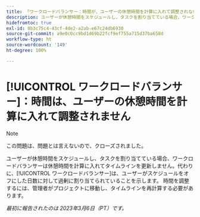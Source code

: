 ```yaml
---
title: 「ワークロードバランサー：時間が、ユーザーの休憩時間を計算に入れて調整されない」
description: ユーザーが休憩時間をスケジュールし、タスクを割り当てている場合、ワークロードバランサーは休憩時間を計算に入れてタイムラインを更新しません。代わりに、ワークロードバランサーは、ユーザーがスケジュールをオフにした日数に対して過剰に割り当てられていることを示します。時間を調整するには、管理者がプロジェクトに移動し、タイムラインを再計算する必要があります。
hidefromtoc: true
exl-id: 0b3c75c4-43cf-4de2-a2ab-e67c24db6930
source-git-commit: a9e0c0cc9bd1d69b22fcf9ef755a715d37ba658d
workflow-type: ht
source-wordcount: '149'
ht-degree: 100%

---
```


# [!UICONTROL ワークロードバランサー]：時間は、ユーザーの休憩時間を計算に入れて調整されません

>[!NOTE]
>
>この問題は、問題とは言えないので、クローズされました。

ユーザーが休憩時間をスケジュールし、タスクを割り当てている場合、ワークロードバランサーは休憩時間を計算に入れてタイムラインを更新しません。代わりに、[!UICONTROL ワークロードバランサー]は、ユーザーがスケジュールをオフにした日数に対して過剰に割り当てられていることを示します。 時間を調整するには、管理者がプロジェクトに移動し、タイムラインを再計算する必要があります。

_最初に報告されたのは 2023年3月6日（PT）です。_
